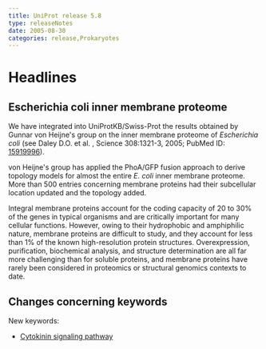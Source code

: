 ```yaml
---
title: UniProt release 5.8
type: releaseNotes
date: 2005-08-30
categories: release,Prokaryotes
---
```


# Headlines

## Escherichia coli inner membrane proteome

We have integrated into UniProtKB/Swiss-Prot the results obtained by Gunnar von Heijne's group on the inner membrane proteome of _Escherichia coli_ (see Daley D.O. et al. , Science 308:1321-3, 2005; PubMed ID: [15919996](http://view.ncbi.nlm.nih.gov/pubmed/15919996)).

von Heijne's group has applied the PhoA/GFP fusion approach to derive topology models for almost the entire _E. coli_ inner membrane proteome. More than 500 entries concerning membrane proteins had their subcellular location updated and the topology added.

Integral membrane proteins account for the coding capacity of 20 to 30% of the genes in typical organisms and are critically important for many cellular functions. However, owing to their hydrophobic and amphiphilic nature, membrane proteins are difficult to study, and they account for less than 1% of the known high-resolution protein structures. Overexpression, purification, biochemical analysis, and structure determination are all far more challenging than for soluble proteins, and membrane proteins have rarely been considered in proteomics or structural genomics contexts to date.

## Changes concerning keywords

New keywords:

- [Cytokinin signaling pathway](https://www.uniprot.org/keywords/KW-0932)
